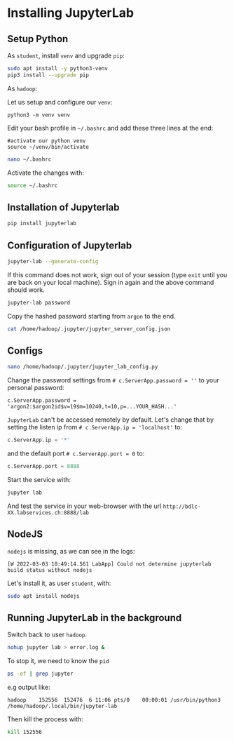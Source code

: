 # Installing JupyterLab

## Setup Python

As `student`, install `venv` and upgrade `pip`:

```bash
sudo apt install -y python3-venv
pip3 install --upgrade pip
```

As `hadoop`:

Let us setup and configure our `venv`:

```
python3 -m venv venv
```

Edit your bash profile in `~/.bashrc` and add these three lines at the end:

```text
#activate our python venv
source ~/venv/bin/activate
```

```bash
nano ~/.bashrc
```

Activate the changes with:

```bash
source ~/.bashrc
```

## Installation of Jupyterlab

```bash
pip install jupyterlab
```

## Configuration of Jupyterlab

```bash
jupyter-lab --generate-config
```

If this command does not work, sign out of your session (type `exit` until you are back on your local machine). Sign in again and the above command should work.

```bash
jupyter-lab password
```

Copy the hashed password starting from `argon` to the end.

```bash
cat /home/hadoop/.jupyter/jupyter_server_config.json
```

## Configs

```bash
nano /home/hadoop/.jupyter/jupyter_lab_config.py
```

Change the password settings from `# c.ServerApp.password = ''` to your personal password:

```text
c.ServerApp.password = 'argon2:$argon2id$v=19$m=10240,t=10,p=...YOUR_HASH...'
```

`JupyterLab` can't be accessed remotely by default. Let's change that by
setting the listen ip from `# c.ServerApp.ip = 'localhost'` to:

```python
c.ServerApp.ip = '*'
```

and the default port `# c.ServerApp.port = 0` to:

```python
c.ServerApp.port = 8888
```

Start the service with:

```bash
jupyter lab
```

And test the service in your web-browser with the url `http://bdlc-XX.labservices.ch:8888/lab`

## NodeJS

`nodejs` is missing, as we can see in the logs:

```log
[W 2022-03-03 10:49:14.561 LabApp] Could not determine jupyterlab build status without nodejs
```

Let's install it, as user `student`, with:

```bash
sudo apt install nodejs
```

## Running JupyterLab in the background

Switch back to user `hadoop`.

```bash
nohup jupyter lab > error.log &
```

To stop it, we need to know the `pid`

```bash
ps -ef | grep jupyter
```

e.g output like:

```text
hadoop    152556  152476  6 11:06 pts/0    00:00:01 /usr/bin/python3 /home/hadoop/.local/bin/jupyter-lab
```

Then kill the process with:

```bash
kill 152556
```
